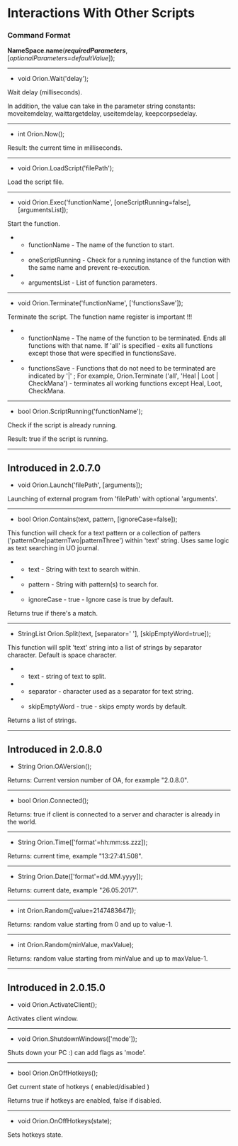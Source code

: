 # Interactions With Other Scripts

### Command Format

**NameSpace**.**name**(_**requiredParameters**_, [_optionalParameters=defaultValue_]);

***

- void Orion.Wait('delay');

Wait delay (milliseconds).

In addition, the value can take in the parameter string constants: moveitemdelay, waittargetdelay, useitemdelay, keepcorpsedelay.

***

- int Orion.Now();

Result: the current time in milliseconds.

***

- void Orion.LoadScript('filePath');

Load the script file.

***

- void Orion.Exec('functionName', [oneScriptRunning=false], [argumentsList]);

Start the function.

- - functionName - The name of the function to start.

- - oneScriptRunning - Check for a running instance of the function with the same name and prevent re-execution.

- - argumentsList - List of function parameters.

***

- void Orion.Terminate('functionName', ['functionsSave']);

Terminate the script. The function name register is important !!!

- - functionName - The name of the function to be terminated. Ends all functions with that name. If 'all' is specified - exits all functions except those that were specified in functionsSave.

- - functionsSave - Functions that do not need to be terminated are indicated by '|' ; For example, Orion.Terminate ('all', 'Heal | Loot | CheckMana') - terminates all working functions except Heal, Loot, CheckMana.

***

- bool Orion.ScriptRunning('functionName');

Check if the script is already running.

Result: true if the script is running.

***

## Introduced in 2.0.7.0

- void Orion.Launch('filePath', [arguments]);

Launching of external program from 'filePath' with optional 'arguments'.

***

- bool Orion.Contains(text, pattern, [ignoreCase=false]);

This function will check for a text pattern or a collection of patters ('patternOne|patternTwo|patternThree') within 'text' string.
Uses same logic as text searching in UO journal.

- - text - String with text to search within.

- - pattern - String with pattern(s) to search for.

- - ignoreCase - true - Ignore case is true by default.

Returns true if there's a match.

***

- StringList Orion.Split(text, [separator=' '], [skipEmptyWord=true]);

This function will split 'text' string into a list of strings by separator character. Default is space character.

- - text - string of text to split.

- - separator - character used as a separator for text string.

- - skipEmptyWord - true - skips empty words by default.

Returns a list of strings.

***

## Introduced in 2.0.8.0

- String Orion.OAVersion();

Returns: Current version number of OA, for example "2.0.8.0".

***

- bool Orion.Connected();

Returns: true if client is connected to a server and character is already in the world.

***

- String Orion.Time(['format'=hh:mm:ss.zzz]);

Returns: current time, example "13:27:41.508".

***

- String Orion.Date(['format'=dd.MM.yyyy]);

Returns: current date, example "26.05.2017".

***

- int Orion.Random([value=2147483647]);

Returns: random value starting from 0 and up to value-1.

***

- int Orion.Random(minValue, maxValue);

Returns: random value starting from minValue and up to maxValue-1.

***

## Introduced in 2.0.15.0

- void Orion.ActivateClient();

Activates client window.

***

- void Orion.ShutdownWindows(['mode']);

Shuts down your PC :) can add flags as 'mode'.

***

- bool Orion.OnOffHotkeys();

Get current state of hotkeys ( enabled/disabled )

Returns true if hotkeys are enabled, false if disabled.

***

- void Orion.OnOffHotkeys(state);

Sets hotkeys state.